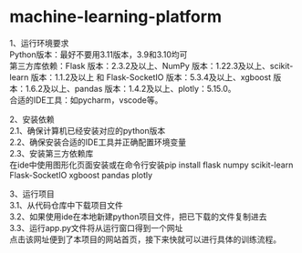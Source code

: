 # machine-learning-platform
1、运行环境要求<br>
Python版本：最好不要用3.11版本，3.9和3.10均可<br>
第三方库依赖：Flask 版本：2.3.2及以上、NumPy 版本：1.22.3及以上、scikit-learn 版本：1.1.2及以上 和 Flask-SocketIO 版本：5.3.4及以上、xgboost 版本：1.6.2及以上、pandas 版本：1.4.2及以上、plotly：5.15.0。<br>
合适的IDE工具：如pycharm，vscode等。<br>

2、安装依赖<br>
2.1、确保计算机已经安装对应的python版本<br>
2.2、确保安装合适的IDE工具并正确配置环境变量<br>
2.3、安装第三方依赖库<br>
在ide中使用图形化页面安装或在命令行安装pip install flask numpy scikit-learn Flask-SocketIO xgboost pandas plotly<br>

3、运行项目<br>
3.1、从代码仓库中下载项目文件<br>
3.2、如果使用ide在本地新建python项目文件，把已下载的文件复制进去<br>
3.3、运行app.py文件将从运行窗口得到一个网址<br>
点击该网址便到了本项目的网站首页，接下来快就可以进行具体的训练流程。
